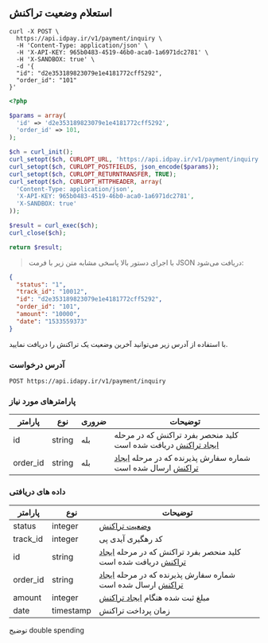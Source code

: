 ## استعلام وضعیت تراکنش

```shell
curl -X POST \
  https://api.idpay.ir/v1/payment/inquiry \
  -H 'Content-Type: application/json' \
  -H 'X-API-KEY: 965b0483-4519-46b0-aca0-1a6971dc2781' \
  -H 'X-SANDBOX: true' \
  -d '{
  "id": "d2e353189823079e1e4181772cff5292",
  "order_id": "101"
}'
```

```php
<?php

$params = array(
  'id' => 'd2e353189823079e1e4181772cff5292',
  'order_id' => 101,
);

$ch = curl_init();
curl_setopt($ch, CURLOPT_URL, 'https://api.idpay.ir/v1/payment/inquiry');
curl_setopt($ch, CURLOPT_POSTFIELDS, json_encode($params));
curl_setopt($ch, CURLOPT_RETURNTRANSFER, TRUE);
curl_setopt($ch, CURLOPT_HTTPHEADER, array(
  'Content-Type: application/json',
  'X-API-KEY: 965b0483-4519-46b0-aca0-1a6971dc2781',
  'X-SANDBOX: true'
));

$result = curl_exec($ch);
curl_close($ch);

return $result;
```

> با اجرای دستور بالا پاسخی مشابه متن زیر با فرمت JSON دریافت می‌شود:

```json
{
  "status": "1",
  "track_id": "10012",
  "id": "d2e353189823079e1e4181772cff5292",
  "order_id": "101",
  "amount": "10000",
  "date": "1533559373"
}
```

با استفاده از آدرس زیر می‌توانید آخرین وضعیت یک تراکنش را دریافت نمایید.

### آدرس درخواست

`POST https://api.idapy.ir/v1/payment/inquiry`

### پارامترهای مورد نیاز

پارامتر | نوع | ضروری | توضیحات
------- | --- | ----- | -------
id | string | بله | کلید منحصر بفرد تراکنش که در مرحله [ایجاد تراکنش](#c92c9baf91) دریافت شده است
order_id | string | بله | شماره سفارش پذیرنده که در مرحله [ایجاد تراکنش](#c92c9baf91) ارسال شده است


### داده های دریافتی

پارامتر | نوع | توضیحات
------- | --- | -------
status | integer | [وضعیت تراکنش](#ad39f18522)
track_id | integer | کد رهگیری آیدی پی
id | string | کلید منحصر بفرد تراکنش که در مرحله [ایجاد تراکنش](#c92c9baf91) دریافت شده است
order_id | string | شماره سفارش پذیرنده که در مرحله [ایجاد تراکنش](#c92c9baf91) ارسال شده است
amount | integer | مبلغ ثبت شده هنگام [ایجاد تراکنش](#c92c9baf91)
date | timestamp | زمان پرداخت تراکنش

<aside class="warning">توضیح double spending</aside>
